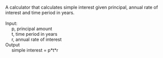 A calculator that calculates simple interest given principal, annual rate of interest and time period in years.<br />
<br />
Input:<br />
  &nbsp;&nbsp;&nbsp;&nbsp; p, principal amount<br />
  &nbsp;&nbsp;&nbsp;&nbsp; t, time period in years<br />
  &nbsp;&nbsp;&nbsp;&nbsp; r, annual rate of interest<br />
Output<br />
  &nbsp;&nbsp;&nbsp;&nbsp; simple interest = p\*t*r<br />
